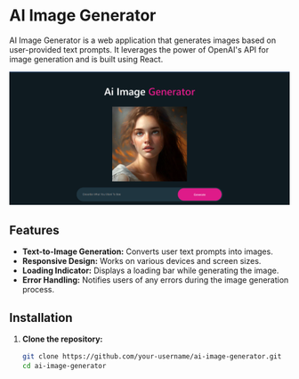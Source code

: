 # AI Image Generator

AI Image Generator is a web application that generates images based on user-provided text prompts. It leverages the power of OpenAI's API for image generation and is built using React.

![AI Image Generator](image_genertor/src/Components/assets/Screenshot%202024-07-24%20225232.png)
  <!-- Replace with actual path to your image -->

## Features

- **Text-to-Image Generation:** Converts user text prompts into images.
- **Responsive Design:** Works on various devices and screen sizes.
- **Loading Indicator:** Displays a loading bar while generating the image.
- **Error Handling:** Notifies users of any errors during the image generation process.

## Installation

1. **Clone the repository:**
   ```bash
   git clone https://github.com/your-username/ai-image-generator.git
   cd ai-image-generator
